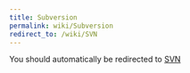 ```yaml
---
title: Subversion
permalink: wiki/Subversion
redirect_to: /wiki/SVN
---
```


You should automatically be redirected to [SVN](/wiki/SVN)
